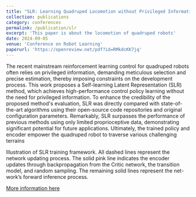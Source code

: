 ```yaml
---
title: "SLR: Learning Quadruped Locomotion without Privileged Information"
collection: publications
category: conferences
permalink: /publication/slr
excerpt: 'This paper is about the locomotion of quadruped robots'
date: 2024-09-05
venue: 'Conference on Robot Learning'
paperurl: 'https://openreview.net/pdf?id=RMkdcKK7jq'
---
```


The recent mainstream reinforcement learning control for quadruped robots often relies on privileged information, demanding meticulous selection and precise estimation, thereby imposing constraints on the development process. This work proposes a Self-learning Latent Representation (SLR) method, which achieves high-performance control policy learning without the need for privileged information. To enhance the credibility of the proposed method's evaluation, SLR was directly compared with state-of-the-art algorithms using their open-source code repositories and original configuration parameters. Remarkably, SLR surpasses the performance of previous methods using only limited proprioceptive data, demonstrating significant potential for future applications. Ultimately, the trained policy and encoder empower the quadruped robot to traverse various challenging terrains


Illustration of SLR training framework. All dashed lines represent the network updating process. The solid pink line indicates the encoder updates through backpropagation from the Critic network, the transition model, and random sampling. The remaining solid lines represent the net-work’s forward inference process.


[More information here](https://openreview.net/forum?id=RMkdcKK7jq&noteId=RMkdcKK7jq)
